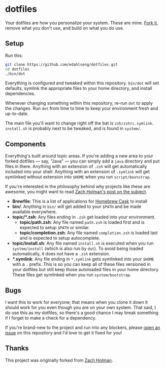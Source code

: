 dotfiles
========

Your dotfiles are how you personalize your system. These are mine. [Fork it](https://github.com/edahlseng/dotfiles/fork), remove what you don't use, and build on what you do use.

Setup
--------------------------------------------------------------------------------

Run this:

```sh
git clone https://github.com/edahlseng/dotfiles.git
cd dotfiles
./bin/dot
```

Everything is configured and tweaked within this repository. `bin/dot` will set defaults, symlink the appropriate files to your home directory, and install dependencies.

Whenever changing something within this repository, re-run `dot` to apply the changes. Run `dot` from time to time to keep your environment fresh and up-to-date.

The main file you'll want to change right off the bat is `zsh/zshrc.symlink`. `install.sh` is probably next to be tweaked, and is found in `system/`.

Components
-------------------------------------------------------------------------------

Everything's built around topic areas. If you're adding a new area to your forked dotfiles — say, "Java" — you can simply add a `java` directory and put files in there. Anything with an extension of `.zsh` will get automatically included into your shell. Anything with an extension of `.symlink` will get symlinked without extension into `$HOME` when you run `script/bootstrap`.

If you're interested in the philosophy behind why projects like these are awesome, you might want to read [Zach Holman's post on the subject](http://zachholman.com/2010/08/dotfiles-are-meant-to-be-forked/).

* **Brewfile**: This is a list of applications for [Homebrew Cask](https://caskroom.github.io) to install
* **bin/**: Anything in `bin/` will get added to your `$PATH` and be made available everywhere.
* **topic/\*.zsh**: Any files ending in `.zsh` get loaded into your environment.
  * **topic/path.zsh**: Any file named `path.zsh` is loaded first and is expected to setup `$PATH` or similar.
  * **topic/completion.zsh**: Any file named `completion.zsh` is loaded last and is expected to setup autocomplete.
* **topic/install.sh**: Any file named `install.sh` is executed when you run `system/install` (which is also run by `dot`). To avoid being loaded automatically, it does not have a `.zsh` extension.
* **\*.symlink**: Any file ending in `*.symlink` gets symlinked into your `$HOME` with a `.` prefix. This is so you can keep all of these files versioned in your dotfiles but still keep those autoloaded files in your home directory. These files get symlinked when you run `system/bootstrap`.

Bugs
--------------------------------------------------------------------------------

I want this to work for everyone; that means when you clone it down it should work for you even though you are on your own system. That said, I do use this as *my* dotfiles, so there's a good chance I may break something if I forget to make a check for a dependency.

If you're brand-new to the project and run into any blockers, please [open an issue](https://github.com/edahlseng/dotfiles/issues) on this repository and I'd love to get it fixed for you!

Thanks
-------------------------------------------------------------------------------

This project was originally forked from [Zach Holman](https://github.com/holman/dotfiles).
